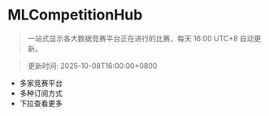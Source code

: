 # MLCompetitionHub

> 一站式显示各大数据竞赛平台正在进行的比赛，每天 16:00 UTC+8 自动更新。
  
> 更新时间: 2025-10-08T16:00:00+0800 

* 多家竞赛平台
* 多种订阅方式
* 下拉查看更多